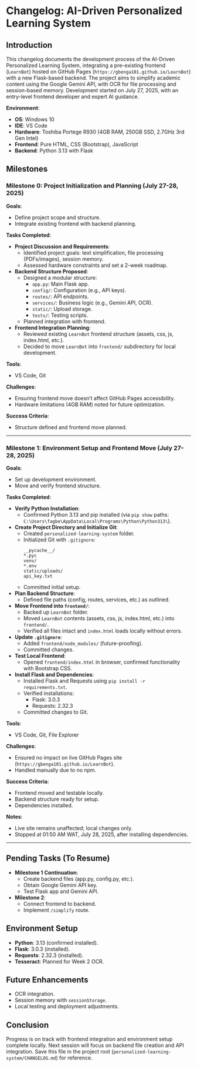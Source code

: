 # **Changelog: AI-Driven Personalized Learning System**

## **Introduction**
This changelog documents the development process of the AI-Driven Personalized Learning System, integrating a pre-existing frontend (`LearnBot`) hosted on GitHub Pages (`https://gbenga101.github.io/LearnBot`) with a new Flask-based backend. The project aims to simplify academic content using the Google Gemini API, with OCR for file processing and session-based memory. Development started on July 27, 2025, with an entry-level frontend developer and expert AI guidance.

**Environment**:
- **OS**: Windows 10
- **IDE**: VS Code
- **Hardware**: Toshiba Portege R930 (4GB RAM, 250GB SSD, 2.7GHz 3rd Gen Intel)
- **Frontend**: Pure HTML, CSS (Bootstrap), JavaScript
- **Backend**: Python 3.13 with Flask

## **Milestones**

### **Milestone 0: Project Initialization and Planning (July 27-28, 2025)**

**Goals**:
- Define project scope and structure.
- Integrate existing frontend with backend planning.

**Tasks Completed**:
- **Project Discussion and Requirements**:
  - Identified project goals: text simplification, file processing (PDFs/images), session memory.
  - Assessed hardware constraints and set a 2-week roadmap.
- **Backend Structure Proposed**:
  - Designed a modular structure:
    - `app.py`: Main Flask app.
    - `config/`: Configuration (e.g., API keys).
    - `routes/`: API endpoints.
    - `services/`: Business logic (e.g., Gemini API, OCR).
    - `static/`: Upload storage.
    - `tests/`: Testing scripts.
  - Planned integration with frontend.
- **Frontend Integration Planning**:
  - Reviewed existing `LearnBot` frontend structure (assets, css, js, index.html, etc.).
  - Decided to move `LearnBot` into `frontend/` subdirectory for local development.

**Tools**:
- VS Code, Git

**Challenges**:
- Ensuring frontend move doesn’t affect GitHub Pages accessibility.
- Hardware limitations (4GB RAM) noted for future optimization.

**Success Criteria**:
- Structure defined and frontend move planned.

---

### **Milestone 1: Environment Setup and Frontend Move (July 27-28, 2025)**

**Goals**:
- Set up development environment.
- Move and verify frontend structure.

**Tasks Completed**:
- **Verify Python Installation**:
  - Confirmed Python 3.13 and pip installed (via `pip show` paths: `C:\Users\fagbe\AppData\Local\Programs\Python\Python313\`).
- **Create Project Directory and Initialize Git**:
  - Created `personalized-learning-system` folder.
  - Initialized Git with `.gitignore`:
    ```
    __pycache__/
    *.pyc
    venv/
    *.env
    static/uploads/
    api_key.txt
    ```
  - Committed initial setup.
- **Plan Backend Structure**:
  - Defined file paths (config, routes, services, etc.) as outlined.
- **Move Frontend into `frontend/`**:
  - Backed up `LearnBot` folder.
  - Moved `LearnBot` contents (assets, css, js, index.html, etc.) into `frontend/`.
  - Verified all files intact and `index.html` loads locally without errors.
- **Update `.gitignore`**:
  - Added `frontend/node_modules/` (future-proofing).
  - Committed changes.
- **Test Local Frontend**:
  - Opened `frontend/index.html` in browser, confirmed functionality with Bootstrap CSS.
- **Install Flask and Dependencies**:
  - Installed Flask and Requests using `pip install -r requirements.txt`.
  - Verified installations:
    - Flask: 3.0.3
    - Requests: 2.32.3
  - Committed changes to Git.

**Tools**:
- VS Code, Git, File Explorer

**Challenges**:
- Ensured no impact on live GitHub Pages site (`https://gbenga101.github.io/LearnBot`).
- Handled manually due to no npm.

**Success Criteria**:
- Frontend moved and testable locally.
- Backend structure ready for setup.
- Dependencies installed.

**Notes**:
- Live site remains unaffected; local changes only.
- Stopped at 01:50 AM WAT, July 28, 2025, after installing dependencies.

---

## **Pending Tasks (To Resume)**

- **Milestone 1 Continuation**:
  - Create backend files (app.py, config.py, etc.).
  - Obtain Google Gemini API key.
  - Test Flask app and Gemini API.
- **Milestone 2**:
  - Connect frontend to backend.
  - Implement `/simplify` route.

## **Environment Setup**
- **Python**: 3.13 (confirmed installed).
- **Flask**: 3.0.3 (installed).
- **Requests**: 2.32.3 (installed).
- **Tesseract**: Planned for Week 2 OCR.

## **Future Enhancements**
- OCR integration.
- Session memory with `sessionStorage`.
- Local testing and deployment adjustments.

## **Conclusion**
Progress is on track with frontend integration and environment setup complete locally. Next session will focus on backend file creation and API integration. Save this file in the project root (`personalized-learning-system/CHANGELOG.md`) for reference.
